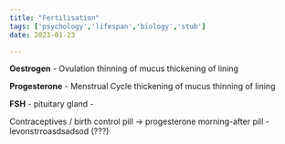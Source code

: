 ```yaml
---
title: "Fertilisation"
tags: ['psychology','lifespan','biology','stub']
date: 2023-01-23

---
```



**Oestrogen** - Ovulation
thinning of mucus
thickening of lining

**Progesterone** - Menstrual Cycle
thickening of mucus
thinning of lining

**FSH** - pituitary gland - 

Contraceptives / birth control pill -> progesterone 
morning-after pill -  levonstrroasdsadsod (???)


